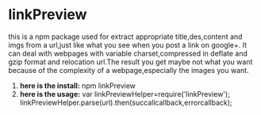 # linkPreview
this is a npm package used for extract appropriate title,des,content and imgs from a url,just like what you see when you post a link on google+. It can deal with webpages with variable charset,compressed in deflate and gzip format and relocation url.The result you get maybe not what you want because of the complexity of a webpage,especially the images you want.  
1. **here is the install:**
  npm linkPreview
2. **here is the usage:**
  var linkPreviewHelper=require('linkPreview');
  linkPreviewHelper.parse(url).then(succallcallback,errorcallback);
